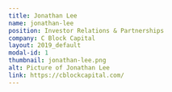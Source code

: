```yaml
---
title: Jonathan Lee
name: jonathan-lee
position: Investor Relations & Partnerships
company: C Block Capital
layout: 2019_default
modal-id: 1
thumbnail: jonathan-lee.png
alt: Picture of Jonathan Lee
link: https://cblockcapital.com/
---
```

